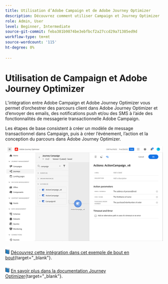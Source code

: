 ```yaml
---
title: Utilisation d’Adobe Campaign et de Adobe Journey Optimizer
description: Découvrez comment utiliser Campaign et Journey Optimizer
role: Admin, User
level: Beginner, Intermediate
source-git-commit: feba381b9874be3ebfbcf2a27ccd29a71385ed9d
workflow-type: tm+mt
source-wordcount: '115'
ht-degree: 0%

---
```


# Utilisation de Campaign et Adobe Journey Optimizer

L’intégration entre Adobe Campaign et Adobe Journey Optimizer vous permet d’orchestrer des parcours client dans Adobe Journey Optimizer et d’envoyer des emails, des notifications push et/ou des SMS à l’aide des fonctionnalités de messagerie transactionnelle Adobe Campaign.

Les étapes de base consistent à créer un modèle de message transactionnel dans Campaign, puis à créer l’événement, l’action et la conception du parcours dans Adobe Journey Optimizer.


![](assets/ajo-integration.png)


![](../assets/do-not-localize/book.png) [Découvrez cette intégration dans cet exemple de bout en bout](https://experienceleague.adobe.com/docs/journey-optimizer/using/orchestrate-journeys/about-journey-building/using-adobe-campaign-classic.html){target=&quot;_blank&quot;}.


![](../assets/do-not-localize/book.png) [En savoir plus dans la documentation Journey Optimizer](https://experienceleague.adobe.com/docs/journey-optimizer/using/orchestrate-journeys/about-journey-building/using-adobe-campaign-classic.html?lang=en){target=&quot;_blank&quot;}.


